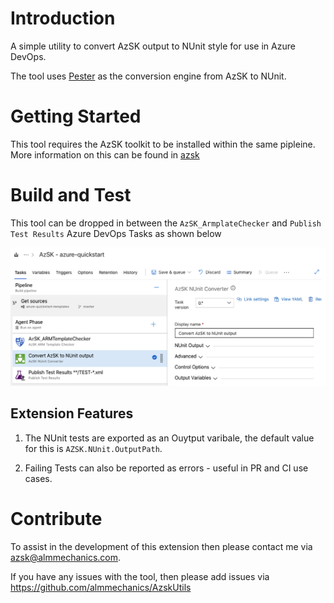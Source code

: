 # Introduction 
A simple utility to convert AzSK output to NUnit style for use in Azure DevOps.

The tool uses [Pester](https://github.com/pester/Pester) as the conversion engine from AzSK to NUnit.

# Getting Started
This tool requires the AzSK toolkit to be installed within the same pipleine. More information on this can be found in [azsk](https://azsk.azurewebsites.net)

# Build and Test
This tool can be dropped in between the  `AzSK_ArmplateChecker` and `Publish Test Results` Azure DevOps Tasks as shown below

![image](./images/AzSK_Image.png)

## Extension Features
1. The NUnit tests are exported as an Ouytput varibale, the default value for this is `AZSK.NUnit.OutputPath`.

1. Failing Tests can also be reported as errors - useful in PR and CI use cases.

# Contribute
To assist in the development of this extension then please contact me via azsk@almmechanics.com.

If you have any issues with the tool, then please add issues via  https://github.com/almmechanics/AzskUtils
